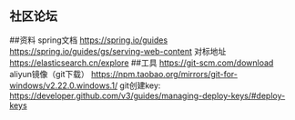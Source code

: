## 社区论坛

##资料
spring文档
https://spring.io/guides
https://spring.io/guides/gs/serving-web-content
对标地址
https://elasticsearch.cn/explore
##工具
https://git-scm.com/download
aliyun镜像（git下载）
https://npm.taobao.org/mirrors/git-for-windows/v2.22.0.windows.1/
git创建key:
https://developer.github.com/v3/guides/managing-deploy-keys/#deploy-keys

